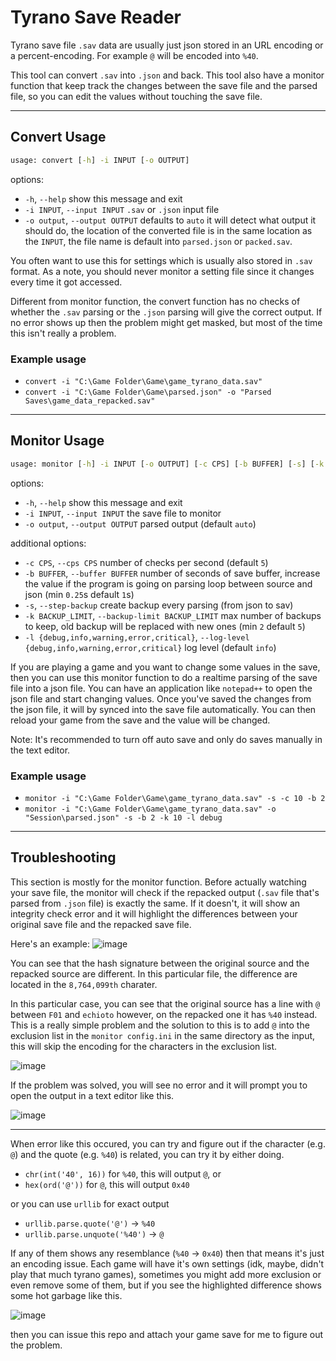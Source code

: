 # Tyrano Save Reader  

Tyrano save file `.sav` data are usually just json stored in an URL encoding or a percent-encoding. For example `@` will be encoded into `%40`.

This tool can convert `.sav` into `.json` and back. This tool also have a monitor function that keep track the changes between the save file and the parsed file, so you can edit the values without touching the save file.

-------------------

## Convert Usage

```cmd
usage: convert [-h] -i INPUT [-o OUTPUT]
```

options:

* `-h`, `--help`                 show this message and exit
* `-i INPUT`, `--input INPUT`    `.sav` or `.json` input file
* `-o output`, `--output OUTPUT` defaults to `auto` it will detect what output it should do, the location of the converted file is in the same location as the `INPUT`, the file name is default into `parsed.json` or `packed.sav`.

You often want to use this for settings which is usually also stored in `.sav` format. As a note, you should never monitor a setting file since it changes every time it got accessed.

Different from monitor function, the convert function has no checks of whether the `.sav` parsing or the `.json` parsing will give the correct output. If no error shows up then the problem might get masked, but most of the time this isn't really a problem.

### Example usage

* `convert -i "C:\Game Folder\Game\game_tyrano_data.sav"`
* `convert -i "C:\Game Folder\Game\parsed.json" -o "Parsed Saves\game_data_repacked.sav"`

-------------------

## Monitor Usage

```cmd
usage: monitor [-h] -i INPUT [-o OUTPUT] [-c CPS] [-b BUFFER] [-s] [-k BACKUP_LIMIT] [-l {debug,info,warning,error,critical}]
```

options:

* `-h`, `--help`                 show this message and exit
* `-i INPUT`, `--input INPUT`    the save file to monitor
* `-o output`, `--output OUTPUT` parsed output (default `auto`)

additional options:

* `-c CPS`, `--cps CPS`          number of checks per second (default `5`)
* `-b BUFFER`, `--buffer BUFFER` number of seconds of save buffer, increase the value if the program is going on parsing loop between source and json (min `0.25`s default `1`s)
* `-s`, `--step-backup`          create backup every parsing (from json to sav)
* `-k BACKUP_LIMIT`, `--backup-limit BACKUP_LIMIT` max number of backups to keep, old backup will be replaced with new ones (min `2` default `5`)
* `-l {debug,info,warning,error,critical}`, `--log-level {debug,info,warning,error,critical}` log level (default `info`)

If you are playing a game and you want to change some values in the save, then you can use this monitor function to do a realtime parsing of the save file into a json file. You can have an application like `notepad++` to open the json file and start changing values. Once you've saved the changes from the json file, it will by synced into the save file automatically. You can then reload your game from the save and the value will be changed.

Note: It's recommended to turn off auto save and only do saves manually in the text editor.

### Example usage

* `monitor -i "C:\Game Folder\Game\game_tyrano_data.sav" -s -c 10 -b 2`
* `monitor -i "C:\Game Folder\Game\game_tyrano_data.sav" -o "Session\parsed.json" -s -b 2 -k 10 -l debug`

-------------------

## Troubleshooting

This section is mostly for the monitor function. Before actually watching your save file, the monitor will check if the repacked output (`.sav` file that's parsed from `.json` file) is exactly the same. If it doesn't, it will show an integrity check error and it will highlight the differences between your original save file and the repacked save file.

Here's an example:
![image](https://github.com/Galactic647/GI-3DMigoto-Tools/assets/44773161/d79e83fb-f7f1-4b70-b19c-f2dbac8ca520)

You can see that the hash signature between the original source and the repacked source are different. In this particular file, the difference are located in the `8,764,099th` charater.

In this particular case, you can see that the original source has a line with `@` between `F01` and `echioto` however, on the repacked one it has `%40` instead. This is a really simple problem and the solution to this is to add `@` into the exclusion list in the `monitor config.ini` in the same directory as the input, this will skip the encoding for the characters in the exclusion list.

![image](https://github.com/Galactic647/GI-3DMigoto-Tools/assets/44773161/975a3d6b-09bd-42a3-9d48-e7f60dee0d87)

If the problem was solved, you will see no error and it will prompt you to open the output in a text editor like this.

![image](https://github.com/Galactic647/GI-3DMigoto-Tools/assets/44773161/9a097b6c-5c55-4453-a582-d2989fc8fea8)

-------------------

When error like this occured, you can try and figure out if the character (e.g. `@`) and the quote (e.g. `%40`) is related, you can try it by either doing.

* `chr(int('40', 16))` for `%40`, this will output `@`, or
* `hex(ord('@'))` for `@`, this will output `0x40`

or you can use `urllib` for exact output

* `urllib.parse.quote('@')` -> `%40`
* `urllib.parse.unquote('%40')` -> `@`

If any of them shows any resemblance (`%40` -> `0x40`) then that means it's just an encoding issue. Each game will have it's own settings (idk, maybe, didn't play that much tyrano games), sometimes you might add more exclusion or even remove some of them, but if you see the highlighted difference shows some hot garbage like this.

![image](https://github.com/Galactic647/GI-3DMigoto-Tools/assets/44773161/c6e51cd6-bf03-4bbc-9594-d19dd3d4d206)

then you can issue this repo and attach your game save for me to figure out the problem.

